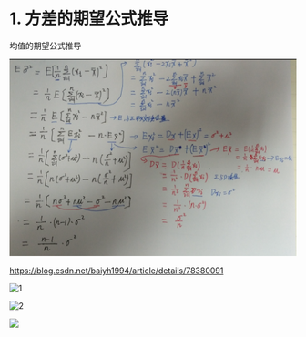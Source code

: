# 1. 方差的期望公式推导









均值的期望公式推导








![均值的期望公式](_v_images/均值的期望公式_1585231315_8696.png)









https://blog.csdn.net/baiyh1994/article/details/78380091







![1](_v_images/1_1585232516_23233.png)

![2](_v_images/2_1585232550_4375.png)








![](_v_images/1585232562_25841.png)





















